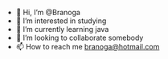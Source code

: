 - 👋 Hi, I’m @Branoga
- 👀 I’m interested in studying
- 🌱 I’m currently learning java
- 💞️ I’m looking to collaborate somebody
- 📫 How to reach me branoga@hotmail.com

<!---
Branoga/Branoga is a ✨ special ✨ repository because its `README.md` (this file) appears on your GitHub profile.
You can click the Preview link to take a look at your changes.
--->
